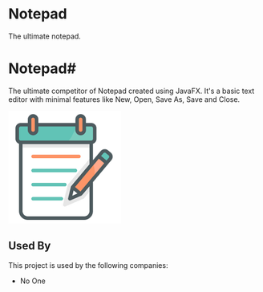 # Notepad
The ultimate notepad.
# Notepad#

The ultimate competitor of Notepad created using JavaFX. It's a basic text editor with minimal features like New, Open, Save As, Save and Close.


![Logo](https://raw.githubusercontent.com/Shreyash-Sinha/Notepad/main/logo.png)

    
## Used By

This project is used by the following companies:

- No One

  
